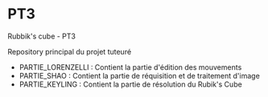 # PT3
Rubbik's cube - PT3

Repository principal du projet tuteuré

  * PARTIE_LORENZELLI : Contient la partie d'édition des mouvements
  * PARTIE_SHAO : Contient la partie de réquisition et de traitement d'image
  * PARTIE_KEYLING : Contient la partie de résolution du Rubik's Cube
